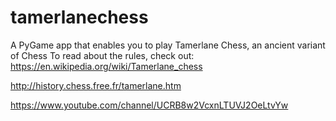 # tamerlanechess
A PyGame app that enables you to play Tamerlane Chess, an ancient variant of Chess
To read about the rules, check out:
https://en.wikipedia.org/wiki/Tamerlane_chess

http://history.chess.free.fr/tamerlane.htm

https://www.youtube.com/channel/UCRB8w2VcxnLTUVJ2OeLtvYw

